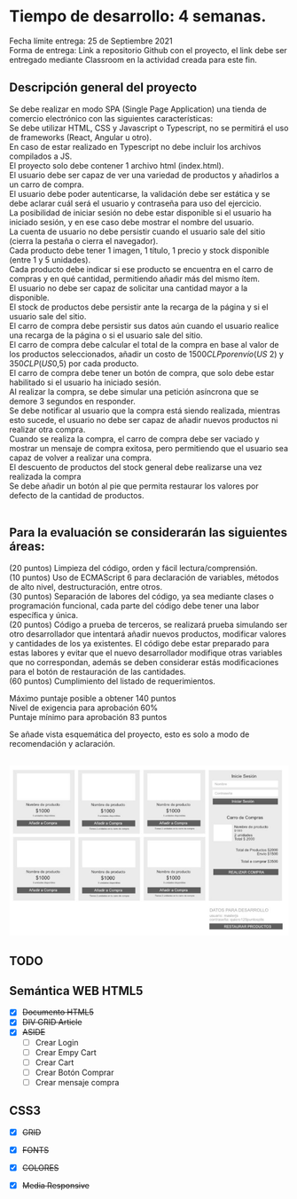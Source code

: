 # Tiempo de desarrollo: 4 semanas.
Fecha límite entrega:  25 de Septiembre 2021<br/>
Forma de entrega: Link a repositorio Github con el proyecto, el link debe ser entregado mediante Classroom en la actividad creada para este fin.<br/>


## Descripción general del proyecto<br />

Se debe realizar en modo SPA (Single Page Application) una tienda de comercio electrónico con las siguientes características:<br />
Se debe utilizar HTML, CSS y Javascript o Typescript, no se permitirá el uso de frameworks (React, Angular u otro).<br />
En caso de estar realizado en Typescript no debe incluir los archivos compilados a JS.<br />
El proyecto solo debe contener 1 archivo html (index.html).<br />
El usuario debe ser capaz de ver una variedad de productos y añadirlos a un carro de compra.<br />
El usuario debe poder autenticarse, la validación debe ser estática y se debe aclarar cuál será el usuario y contraseña para uso del ejercicio.<br />
La posibilidad de iniciar sesión no debe estar disponible si el usuario ha iniciado sesión, y en ese caso debe mostrar el nombre del usuario.<br />
La cuenta de usuario no debe persistir cuando el usuario sale del sitio (cierra la pestaña o cierra el navegador).<br />
Cada producto debe tener 1 imagen, 1 título, 1 precio y stock disponible (entre 1 y 5 unidades).<br />
Cada producto debe indicar si ese producto se encuentra  en el carro de compras y en qué cantidad, permitiendo añadir más del mismo ítem.<br />
El usuario no debe ser capaz de solicitar una cantidad mayor a la disponible.<br />
El stock de productos debe persistir ante la recarga de la página y si el usuario sale del sitio.<br />
El carro de compra debe persistir sus datos aún cuando el usuario realice una recarga de la página o si el usuario sale del sitio.<br />
El carro de compra debe calcular el total de la compra en base al valor de los productos seleccionados, añadir un costo de $1500CLP por envío (US$ 2) y $350CLP (US$0,5) por cada producto.<br />
El carro de compra debe tener un botón de compra, que solo debe estar habilitado si el usuario ha iniciado sesión.<br />
Al realizar la compra, se debe simular una petición asíncrona que se demore 3 segundos en responder.<br />
Se debe notificar al usuario que la compra está siendo realizada, mientras esto sucede, el usuario no debe ser capaz de añadir nuevos productos ni realizar otra compra.<br />
Cuando se realiza la compra, el carro de compra debe ser vaciado y mostrar un mensaje de compra exitosa, pero permitiendo que el usuario sea capaz de volver a realizar una compra.<br />
El descuento de productos del stock general debe realizarse una vez realizada la compra<br />
Se debe añadir un botón al pie que permita restaurar los valores por defecto de la cantidad de productos.<br /><br />


## Para la evaluación se considerarán las siguientes áreas:<br />

(20 puntos) Limpieza del código, orden y fácil lectura/comprensión. <br />
(10 puntos) Uso de ECMAScript 6 para declaración de variables, métodos de alto nivel, destructuración, entre otros.<br />
(30 puntos) Separación de labores del código, ya sea mediante clases o programación funcional, cada parte del código debe tener una labor específica y única.<br />
(20 puntos) Código a prueba de terceros, se realizará prueba simulando ser otro desarrollador que intentará añadir nuevos productos, modificar valores y cantidades de los ya existentes. El código debe estar preparado para estas labores y evitar que el nuevo desarrollador modifique otras variables que no correspondan, además se deben considerar estás modificaciones para el botón de restauración de las cantidades.<br />
(60 puntos) Cumplimiento del listado de requerimientos.<br />

Máximo puntaje posible a obtener 140 puntos<br />
Nivel de exigencia para aprobación 60%<br />
Puntaje mínimo para aprobación 83 puntos<br />

Se añade vista esquemática del proyecto, esto es solo a modo de recomendación y aclaración.<br /><br/>

![Screenshot](./layout.png)

## TODO
## Semántica WEB HTML5

- [x] ~~Documento HTML5~~
- [x] ~~DIV GRID Article~~
- [x] ~~ASIDE~~
  - [ ] Crear Login
  - [ ] Crear Empy Cart
  - [ ] Crear Cart
  - [ ] Crear Botón Comprar
  - [ ] Crear mensaje compra 

## CSS3
- [x] ~~GRID~~
- [x] ~~FONTS~~
- [x] ~~COLORES~~
- [x] ~~Media Responsive~~

